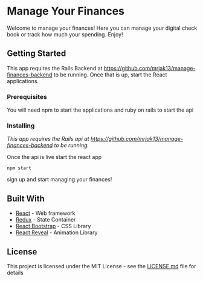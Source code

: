 # Manage Your Finances

Welcome to manage your finances!  Here you can manage your digital check book or track how much your spending. Enjoy!

## Getting Started

This app requires the Rails Backend at https://github.com/mrjak13/manage-finances-backend to be running.  Once that is up, start the React applications.

### Prerequisites

You will need npm to start the applications and
ruby on rails to start the api

### Installing

*This app requires the Rails api at https://github.com/mrjak13/manage-finances-backend to be running.*

Once the api is live start the react app

```
npm start
```
sign up and start managing your finances!

## Built With

* [React](https://reactjs.org/) - Web framework
* [Redux](https://redux.js.org/) - State Container
* [React Bootstrap](https://react-bootstrap.github.io/) - CSS Library
* [React Reveal](https://www.react-reveal.com/) - Animation Library

## License

This project is licensed under the MIT License - see the [LICENSE.md](LICENSE.md) file for details